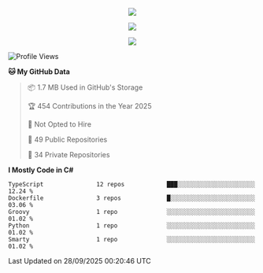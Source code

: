 <p align="center">
  <a href="say-hi.gif"> 
    <img align="center" src="say-hi.gif"/>
  </a>
</p>
<p align="center">
  <a href="https://github.com/htthinh1999">
    <img align="center" src="https://github-readme-stats-kappa-pink.vercel.app/api?username=htthinh1999&show_icons=true&count_private=true&theme=dracula"/>
  </a>
</p>
<p align="center">
  <a href="https://github.com/htthinh1999">
    <img src="https://github-readme-stats-kappa-pink.vercel.app/api/top-langs/?username=htthinh1999&layout=compact&langs_count=6&count_private=true&hide=tsql,hlsl,glsl,shaderlab&theme=dracula"/>
  </a>
</p>

<!--START_SECTION:waka-->
![Profile Views](http://img.shields.io/badge/Profile%20Views-2-blue)

**🐱 My GitHub Data** 

> 📦 1.7 MB Used in GitHub's Storage 
 > 
> 🏆 454 Contributions in the Year 2025
 > 
> 🚫 Not Opted to Hire
 > 
> 📜 49 Public Repositories 
 > 
> 🔑 34 Private Repositories 
 > 
**I Mostly Code in C#** 

```text
TypeScript               12 repos            ███░░░░░░░░░░░░░░░░░░░░░░   12.24 % 
Dockerfile               3 repos             █░░░░░░░░░░░░░░░░░░░░░░░░   03.06 % 
Groovy                   1 repo              ░░░░░░░░░░░░░░░░░░░░░░░░░   01.02 % 
Python                   1 repo              ░░░░░░░░░░░░░░░░░░░░░░░░░   01.02 % 
Smarty                   1 repo              ░░░░░░░░░░░░░░░░░░░░░░░░░   01.02 % 
```




 Last Updated on 28/09/2025 00:20:46 UTC
<!--END_SECTION:waka-->
